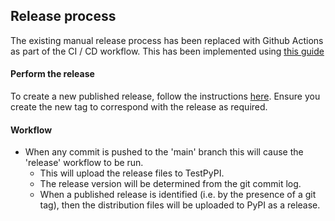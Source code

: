 ## Release process

The existing manual release process has been replaced with Github Actions as part of the CI / CD workflow.
This has been implemented using [this guide](https://packaging.python.org/en/latest/guides/publishing-package-distribution-releases-using-github-actions-ci-cd-workflows/)

#### Perform the release

To create a new published release, follow the instructions [here](https://docs.github.com/en/repositories/releasing-projects-on-github/managing-releases-in-a-repository).
Ensure you create the new tag to correspond with the release as required.

#### Workflow

- When any commit is pushed to the 'main' branch this will cause the 'release' workflow to be run.
  - This will upload the release files to TestPyPI.
  - The release version will be determined from the git commit log.
  - When a published release is identified (i.e. by the presence of a git tag), then the distribution files will
    be uploaded to PyPI as a release.
